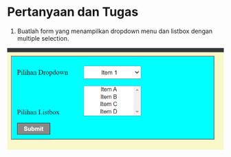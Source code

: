 # Pertanyaan dan Tugas
1. Buatlah form yang menampilkan dropdown menu dan listbox dengan multiple selection.

![foto](foto/20.png)